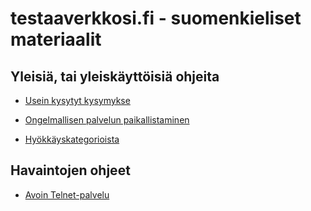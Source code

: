 # testaaverkkosi.fi - suomenkieliset materiaalit

## Yleisiä, tai yleiskäyttöisiä ohjeita

* [Usein kysytyt kysymykse](ukk.md)

* [Ongelmallisen palvelun paikallistaminen](paikallista.md)

* [Hyökkäyskategorioista](kategoriat.md)

## Havaintojen ohjeet

* [Avoin Telnet-palvelu](avoin-telnet.md)
